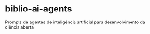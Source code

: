 # biblio-ai-agents
Prompts de agentes de inteligência artificial para desenvolvimento da ciência aberta
